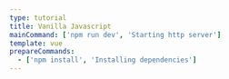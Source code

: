 ```yaml
---
type: tutorial
title: Vanilla Javascript
mainCommand: ['npm run dev', 'Starting http server']
template: vue
prepareCommands:
  - ['npm install', 'Installing dependencies']
---
```

